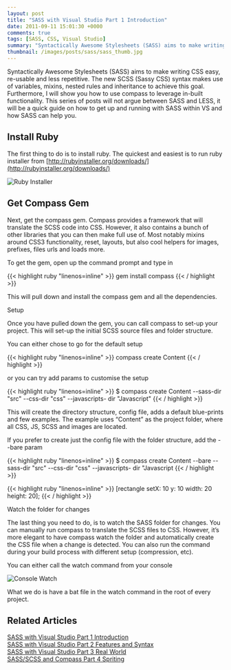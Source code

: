 ```yaml
---
layout: post
title: "SASS with Visual Studio Part 1 Introduction"
date: 2011-09-11 15:01:30 +0000
comments: true
tags: [SASS, CSS, Visual Studio]
summary: "Syntactically Awesome Stylesheets (SASS) aims to make writing CSS easy, re-usable and less repetitive.  The new SCSS (Sassy CSS) syntax makes use of variables, mixins, nested rules and inheritance to achieve this goal. Furthermore, I will show you how to use compass to leverage in-built functionality. This series of posts will not argue between SASS and LESS, it will be a quick guide on how to get up and running with SASS within VS and how SASS can help you."
thumbnail: /images/posts/sass/sass_thumb.jpg
---
```


Syntactically Awesome Stylesheets (SASS) aims to make writing CSS easy, re-usable and less repetitive.  The new SCSS (Sassy CSS) syntax makes use of variables, mixins, nested rules and inheritance to achieve this goal. Furthermore, I will show you how to use compass to leverage in-built functionality. This series of posts will not argue between SASS and LESS, it will be a quick guide on how to get up and running with SASS within VS and how SASS can help you.
<!--more-->

Install Ruby
-------------------

The first thing to do is to install ruby. The quickest and easiest is to run ruby installer from [http://rubyinstaller.org/downloads/](http://rubyinstaller.org/downloads/)

![Ruby Installer](/images/posts/sass/ruby-install_thumb.png "Ruby Installer")

 
Get Compass Gem
-------------------

Next, get the compass gem. Compass provides a framework that will translate the SCSS code into CSS. However, it also contains a bunch of other libraries that you can then make full use of. Most notably mixins around CSS3 functionality, reset, layouts, but also cool helpers for images, prefixes, files urls and loads more.

To get the gem, open up the command prompt and type in

{{< highlight ruby "linenos=inline" >}}
gem install compass
{{< / highlight >}}

This will pull down and install the compass gem and all the dependencies.

Setup

Once you have pulled down the gem, you can call compass to set-up your project. This will set-up the initial SCSS source files and folder structure.

You can either chose to go for the default setup

{{< highlight ruby "linenos=inline" >}}
compass create Content
{{< / highlight >}}

or you can try add params to customise the setup

{{< highlight ruby "linenos=inline" >}}
$ compass create Content --sass-dir "src" --css-dir "css" --javascripts-
dir "Javascript"
{{< / highlight >}}
 

This will create the directory structure, config file, adds a default blue-prints and few examples. The example uses “Content” as the project folder, where all CSS, JS, SCSS and images are located.

If you prefer to create just the config file with the folder structure, add the - -bare param

{{< highlight ruby "linenos=inline" >}}
$ compass create Content --bare --sass-dir "src" --css-dir "css" --javascripts-
dir "Javascript
{{< / highlight >}}


{{< highlight ruby "linenos=inline" >}}
[rectangle setX: 10 y: 10 width: 20 height: 20];
{{< / highlight >}}
  
Watch the folder for changes

The last thing you need to do, is to watch the SASS folder for changes. You can manually run compass to translate the SCSS files to CSS. However, it’s more elegant to have compass watch the folder and automatically create the CSS file when a change is detected. You can also run the command during your build process with different setup (compression, etc).

You can either call the watch command from your console

![Console Watch](/images/posts/sass/blog-compass-watch_thumb.png "Console")

What we do is have a bat file in the watch command in the root of every project.

Related Articles
-------------------

[SASS with Visual Studio Part 1 Introduction](/introduction-to-sass-with-visual-studio/)<br/>
[SASS with Visual Studio Part 2 Features and Syntax](/sass-with-visual-studio-part-2-features-and-syntax/)<br/>
[SASS with Visual Studio Part 3 Real World](/sass-with-visual-studio-part-3-real-world/)<br/>
[SASS/SCSS and Compass Part 4 Spriting](/sass-part-4-spriting/)<br/>

